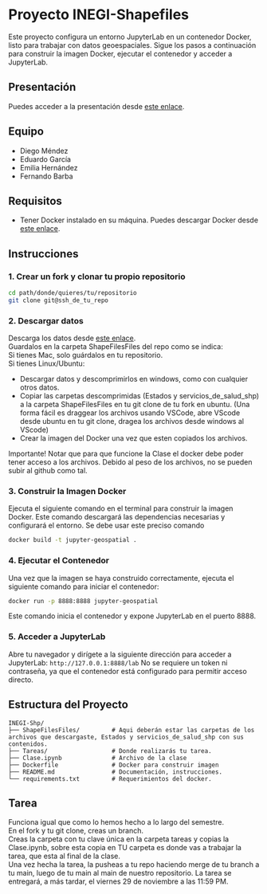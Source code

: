 # Proyecto INEGI-Shapefiles

Este proyecto configura un entorno JupyterLab en un contenedor Docker, listo para trabajar con datos geoespaciales. Sigue los pasos a continuación para construir la imagen Docker, ejecutar el contenedor y acceder a JupyterLab.

## Presentación
Puedes acceder a la presentación desde [este enlace](https://www.canva.com/design/DAGXKbWfQb8/kxijUliN-Ureeskl60ShoA/edit?utm_content=DAGXKbWfQb8&utm_campaign=designshare&utm_medium=link2&utm_source=sharebutton).

## Equipo
- Diego Méndez
- Eduardo García
- Emilia Hernández
- Fernando Barba

## Requisitos

- Tener Docker instalado en su máquina. Puedes descargar Docker desde [este enlace](https://www.docker.com/products/docker-desktop).

## Instrucciones




### 1. Crear un fork y clonar tu propio repositorio 

```bash
cd path/donde/quieres/tu/repositorio
git clone git@ssh_de_tu_repo
```
### 2. Descargar datos
Descarga los datos desde [este enlace](https://drive.google.com/drive/folders/12TlCjAGX-ugtGkvumdibX7RHO-g_TXif?usp=sharing).<br>
Guardalos en la carpeta ShapeFilesFiles del repo como se indica: <br>
Si tienes Mac, solo guárdalos en tu repositorio. <br>
Si tienes Linux/Ubuntu:
- Descargar datos y descomprimirlos en windows, como con cualquier otros datos.
- Copiar las carpetas descomprimidas (Estados y servicios_de_salud_shp) a la carpeta ShapeFilesFiles en tu git clone de tu fork en ubuntu. (Una forma fácil es draggear los archivos usando VSCode, abre VScode desde ubuntu en tu git clone, dragea los archivos desde windows al VScode)
- Crear la imagen del Docker una vez que esten copiados los archivos.

Importante! Notar que para que funcione la Clase el docker debe poder tener acceso a los archivos.
Debido al peso de los archivos, no se pueden subir al github como tal.

### 3. Construir la Imagen Docker
Ejecuta el siguiente comando en el terminal para construir la imagen Docker. Este comando descargará las dependencias necesarias y configurará el entorno. Se debe usar este preciso comando
```bash
docker build -t jupyter-geospatial . 
```

### 4. Ejecutar el Contenedor
Una vez que la imagen se haya construido correctamente, ejecuta el siguiente comando para iniciar el contenedor:
```bash
docker run -p 8888:8888 jupyter-geospatial
```
Este comando inicia el contenedor y expone JupyterLab en el puerto 8888.
### 5. Acceder a JupyterLab
Abre tu navegador y dirígete a la siguiente dirección para acceder a JupyterLab:
```http://127.0.0.1:8888/lab```
No se requiere un token ni contraseña, ya que el contenedor está configurado para permitir acceso directo.

## Estructura del Proyecto
```plaintext
INEGI-Shp/
├── ShapeFilesFiles/         # Aqui deberán estar las carpetas de los archivos que descargaste, Estados y servicios_de_salud_shp con sus contenidos.
├── Tareas/                  # Donde realizarás tu tarea.
├── Clase.ipynb              # Archivo de la clase
├── Dockerfile               # Docker para construir imagen
├── README.md                # Documentación, instrucciones.
└── requirements.txt         # Requerimientos del docker.
```

## Tarea
Funciona igual que como lo hemos hecho a lo largo del semestre.<br>
En el fork y tu git clone, creas un branch. <br>
Creas la carpeta con tu clave única en la carpeta tareas y copias la Clase.ipynb, sobre esta copia en TU carpeta es donde vas a trabajar la tarea, que esta al final de la clase. <br>
Una vez hecha la tarea, la pusheas a tu repo haciendo merge de tu branch a tu main, luego de tu main al main de nuestro repositorio.
La tarea se entregará, a más tardar, el viernes 29 de noviembre a las 11:59 PM. 

